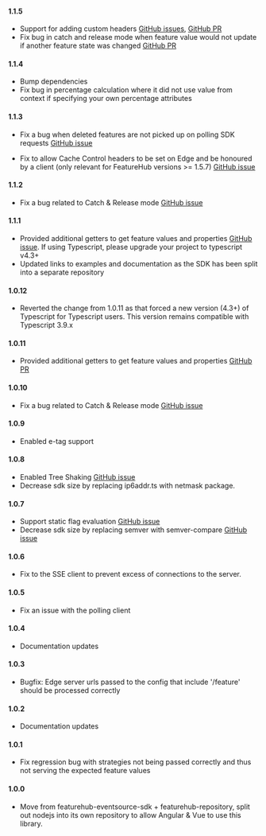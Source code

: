 #### 1.1.5
- Support for adding custom headers [GitHub issues](https://github.com/featurehub-io/featurehub-javascript-sdk/issues/32), [GitHub PR](https://github.com/featurehub-io/featurehub-javascript-sdk/pull/44)
- Fix bug in catch and release mode when feature value would not update if another feature state was changed [GitHub PR](https://github.com/featurehub-io/featurehub-javascript-sdk/pull/70)
#### 1.1.4
- Bump dependencies
- Fix bug in percentage calculation where it did not use value from context if specifying your own percentage attributes
#### 1.1.3
- Fix a bug when deleted features are not picked up on polling SDK requests [GitHub issue](https://github.com/featurehub-io/featurehub-javascript-sdk/issues/20)

- Fix to allow Cache Control headers to be set on Edge and be honoured by a client (only relevant for FeatureHub versions >= 1.5.7) [GitHub issue](https://github.com/featurehub-io/featurehub-javascript-sdk/issues/17)

#### 1.1.2
- Fix a bug related to Catch & Release mode [GitHub issue](https://github.com/featurehub-io/featurehub-javascript-sdk/issues/9)
#### 1.1.1
- Provided additional getters to get feature values and properties [GitHub issue](https://github.com/featurehub-io/featurehub-javascript-sdk/issues/4). If using Typescript, please upgrade your project to typescript v4.3+
- Updated links to examples and documentation as the SDK has been split into a separate repository
#### 1.0.12
- Reverted the change from 1.0.11 as that forced a new version (4.3+) of Typescript for Typescript users. This version
  remains compatible with Typescript 3.9.x
#### 1.0.11
- Provided additional getters to get feature values and properties [GitHub PR](https://github.com/featurehub-io/featurehub/pull/656/)
#### 1.0.10
- Fix a bug related to Catch & Release mode [GitHub issue](https://github.com/featurehub-io/featurehub/issues/648)
#### 1.0.9
- Enabled e-tag support
#### 1.0.8
- Enabled Tree Shaking [GitHub issue](https://github.com/featurehub-io/featurehub/issues/509)
- Decrease sdk size by replacing ip6addr.ts with netmask package.
#### 1.0.7
- Support static flag evaluation [GitHub issue](https://github.com/featurehub-io/featurehub/issues/497)
- Decrease sdk size by replacing semver with semver-compare [GitHub issue](https://github.com/featurehub-io/featurehub/issues/498)
#### 1.0.6
- Fix to the SSE client to prevent excess of connections to the server.
#### 1.0.5
- Fix an issue with the polling client
#### 1.0.4
- Documentation updates
#### 1.0.3
- Bugfix: Edge server urls passed to the config that include '/feature' should be processed correctly
#### 1.0.2
- Documentation updates
#### 1.0.1
- Fix regression bug with strategies not being passed correctly and thus not serving the expected feature values
#### 1.0.0
- Move from featurehub-eventsource-sdk + featurehub-repository, split out nodejs into its own repository to allow
  Angular & Vue to use this library.

